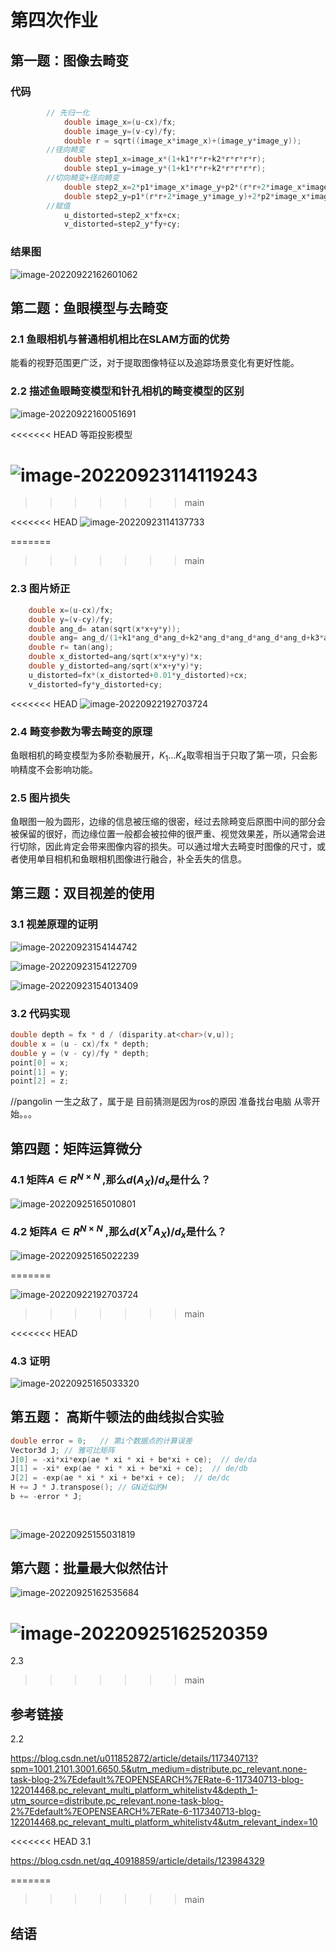    

# 第四次作业



## 第一题：图像去畸变

### 代码

```c++
        // 先归一化
            double image_x=(u-cx)/fx;
            double image_y=(v-cy)/fy;
            double r = sqrt((image_x*image_x)+(image_y*image_y));
        //径向畸变
            double step1_x=image_x*(1+k1*r*r+k2*r*r*r*r);
            double step1_y=image_y*(1+k1*r*r+k2*r*r*r*r);
        //切向畸变+径向畸变
            double step2_x=2*p1*image_x*image_y+p2*(r*r+2*image_x*image_x)+step1_x;
            double step2_y=p1*(r*r+2*image_y*image_y)+2*p2*image_x*image_y+step1_y;
        //赋值
            u_distorted=step2_x*fx+cx;
            v_distorted=step2_y*fy+cy;
```

### 结果图

![image-20220922162601062](/home/cp/.config/Typora/typora-user-images/image-20220922162601062.png)



## 第二题：鱼眼模型与去畸变



### 2.1 鱼眼相机与普通相机相比在SLAM方面的优势



能看的视野范围更广泛，对于提取图像特征以及追踪场景变化有更好性能。



### 2.2 描述鱼眼畸变模型和针孔相机的畸变模型的区别



![image-20220922160051691](/home/cp/.config/Typora/typora-user-images/image-20220922160051691.png)



<<<<<<< HEAD
等距投影模型



![image-20220923114119243](/home/cp/.config/Typora/typora-user-images/image-20220923114119243.png)
=======



>>>>>>> main





<<<<<<< HEAD
![image-20220923114137733](/home/cp/.config/Typora/typora-user-images/image-20220923114137733.png)



=======
>>>>>>> main


### 2.3 图片矫正

```c++
    double x=(u-cx)/fx;
    double y=(v-cy)/fy;
    double ang_d= atan(sqrt(x*x+y*y));
    double ang= ang_d/(1+k1*ang_d*ang_d+k2*ang_d*ang_d*ang_d*ang_d+k3*ang_d*ang_d*ang_d*ang_d*ang_d*ang_d+k4*ang_d*ang_d*ang_d*ang_d*ang_d*ang_d*ang_d*ang_d);
    double r= tan(ang);
    double x_distorted=ang/sqrt(x*x+y*y)*x;
    double y_distorted=ang/sqrt(x*x+y*y)*y;
    u_distorted=fx*(x_distorted+0.01*y_distorted)+cx;
    v_distorted=fy*y_distorted+cy;
```



<<<<<<< HEAD
![image-20220922192703724](/home/cp/.config/Typora/typora-user-images/image-20220922192703724.png)





### 2.4 畸变参数为零去畸变的原理



鱼眼相机的畸变模型为多阶泰勒展开，$K_1 ...K_4$取零相当于只取了第一项，只会影响精度不会影响功能。



### 2.5 图片损失

鱼眼图一般为圆形，边缘的信息被压缩的很密，经过去除畸变后原图中间的部分会被保留的很好，而边缘位置一般都会被拉伸的很严重、视觉效果差，所以通常会进行切除，因此肯定会带来图像内容的损失。可以通过增大去畸变时图像的尺寸，或者使用单目相机和鱼眼相机图像进行融合，补全丢失的信息。



## 第三题：双目视差的使用



### 3.1 视差原理的证明



![image-20220923154144742](/home/cp/.config/Typora/typora-user-images/image-20220923154144742.png)



![image-20220923154122709](/home/cp/.config/Typora/typora-user-images/image-20220923154122709.png)





![image-20220923154013409](/home/cp/.config/Typora/typora-user-images/image-20220923154013409.png)





### 3.2 代码实现



```c++
double depth = fx * d / (disparity.at<char>(v,u));
double x = (u - cx)/fx * depth;
double y = (v - cy)/fy * depth;
point[0] = x;
point[1] = y;
point[2] = z;

```





//pangolin 一生之敌了，属于是 目前猜测是因为ros的原因 准备找台电脑 从零开始。。。



## 第四题：矩阵运算微分





### 4.1 矩阵$A ∈ R ^{N × N}$ ,那么$d(A_X)/d_x$是什么？





![image-20220925165010801](/home/cp/.config/Typora/typora-user-images/image-20220925165010801.png)





### 4.2  矩阵$A ∈ R ^{N × N}$ ,那么$d(X^TA_X)/d_x$是什么？

![image-20220925165022239](/home/cp/.config/Typora/typora-user-images/image-20220925165022239.png)

=======


![image-20220922192703724](/home/cp/.config/Typora/typora-user-images/image-20220922192703724.png)
>>>>>>> main




<<<<<<< HEAD
### 4.3 证明

![image-20220925165033320](/home/cp/.config/Typora/typora-user-images/image-20220925165033320.png)



## 第五题： 高斯牛顿法的曲线拟合实验



```c++
double error = 0;   // 第i个数据点的计算误差
Vector3d J; // 雅可比矩阵
J[0] = -xi*xi*exp(ae * xi * xi + be*xi + ce);  // de/da
J[1] = -xi* exp(ae * xi * xi + be*xi + ce);  // de/db
J[2] = -exp(ae * xi * xi + be*xi + ce);  // de/dc
H += J * J.transpose(); // GN近似的H
b += -error * J;
            
            
```

![image-20220925155031819](/home/cp/.config/Typora/typora-user-images/image-20220925155031819.png)



## 第六题：批量最大似然估计



![image-20220925162535684](/home/cp/.config/Typora/typora-user-images/image-20220925162535684.png)



![image-20220925162520359](/home/cp/.config/Typora/typora-user-images/image-20220925162520359.png)
=======

2.3 
















>>>>>>> main







## 参考链接



2.2

https://blog.csdn.net/u011852872/article/details/117340713?spm=1001.2101.3001.6650.5&utm_medium=distribute.pc_relevant.none-task-blog-2%7Edefault%7EOPENSEARCH%7ERate-6-117340713-blog-122014468.pc_relevant_multi_platform_whitelistv4&depth_1-utm_source=distribute.pc_relevant.none-task-blog-2%7Edefault%7EOPENSEARCH%7ERate-6-117340713-blog-122014468.pc_relevant_multi_platform_whitelistv4&utm_relevant_index=10



<<<<<<< HEAD
3.1

https://blog.csdn.net/qq_40918859/article/details/123984329



=======
>>>>>>> main


## 结语
